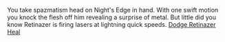 You take spazmatism head on Night's Edge in hand. With one swift motion you knock the flesh off him revealing a surprise of metal. But little did you know Retinazer is firing lasers at lightning quick speeds. 
[Dodge Retinazer](./scene1A1d.md)
[Heal](./scene5A.md)


